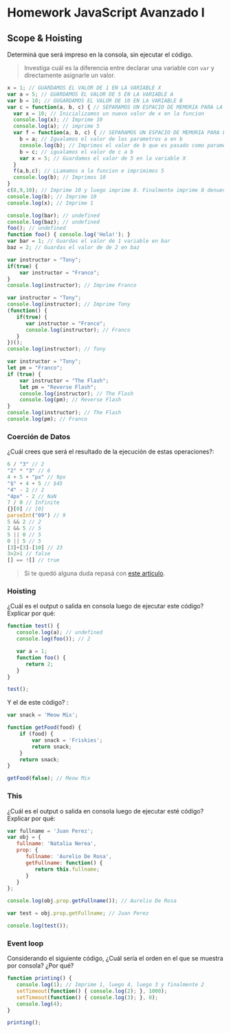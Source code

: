 
# Homework JavaScript Avanzado I

## Scope & Hoisting

Determiná que será impreso en la consola, sin ejecutar el código.

> Investiga cuál es la diferencia entre declarar una variable con `var` y directamente asignarle un valor.

```javascript
x = 1; // GUARDAMOS EL VALOR DE 1 EN LA VARIABLE X
var a = 5; // GUARDAMOS EL VALOR DE 5 EN LA VARIABLE A
var b = 10; // GUGARDAMOS EL VALOR DE 10 EN LA VARIABLE B
var c = function(a, b, c) { // SEPARAMOS UN ESPACIO DE MEMORIA PARA LA FUNCION
  var x = 10; // Inicializamos un nuevo valor de x en la funcion
  console.log(x); // Imprime 10
  console.log(a); // imprime 5
  var f = function(a, b, c) { // SEPARAMOS UN ESPACIO DE MEMORIA PARA LA FUNCION
    b = a; // Igualamos el valor de los parametros a en b
    console.log(b); // Imprimos el valor de b que es pasado como parametro
    b = c; // igualamos el valor de c a b
    var x = 5; // Guardamos el valor de 5 en la variable X
  }
  f(a,b,c); // LLamamos a la funcion e imprimimos 5
  console.log(b); // Imprimos 10
}
c(8,9,10); // Imprime 10 y luego imprime 8. Finalmente imprime 8 denuevo y despues 9.
console.log(b); // Imprime 10
console.log(x); // Imprime 1
```

```javascript
console.log(bar); // undefined
console.log(baz); // undefined
foo(); // undefined
function foo() { console.log('Hola!'); }
var bar = 1; // Guardas el valor de 1 variable en bar
baz = 2; // Guardas el valor de de 2 en baz
```

```javascript
var instructor = "Tony";
if(true) {
    var instructor = "Franco";
}
console.log(instructor); // Imprime Franco
```

```javascript
var instructor = "Tony";
console.log(instructor); // Imprime Tony
(function() {
   if(true) {
      var instructor = "Franco";
      console.log(instructor); // Franco
   }
})();
console.log(instructor); // Tony
```

```javascript
var instructor = "Tony";
let pm = "Franco";
if (true) {
    var instructor = "The Flash";
    let pm = "Reverse Flash";
    console.log(instructor); // The Flash
    console.log(pm); // Reverse Flash
}
console.log(instructor); // The Flash
console.log(pm); // Franco
```
### Coerción de Datos

¿Cuál crees que será el resultado de la ejecución de estas operaciones?:

```javascript
6 / "3" // 2
"2" * "3" // 6
4 + 5 + "px" // 9px
"$" + 4 + 5 // $45
"4" - 2 // 2
"4px" - 2 // NaN
7 / 0 // Infinite
{}[0] // [0]
parseInt("09") // 9
5 && 2 // 2
2 && 5 // 5
5 || 0 // 5
0 || 5 // 5
[3]+[3]-[10] // 23
3>2>1 // false
[] == ![] // true
```

> Si te quedó alguna duda repasá con [este artículo](http://javascript.info/tutorial/object-conversion).


### Hoisting

¿Cuál es el output o salida en consola luego de ejecutar este código? Explicar por qué:

```javascript
function test() {
   console.log(a); // undefined
   console.log(foo()); // 2

   var a = 1;
   function foo() {
      return 2;
   }
}

test();
```

Y el de este código? :

```javascript
var snack = 'Meow Mix';

function getFood(food) {
    if (food) {
        var snack = 'Friskies';
        return snack;
    }
    return snack;
}

getFood(false); // Meow Mix
```


### This

¿Cuál es el output o salida en consola luego de ejecutar esté código? Explicar por qué:

```javascript
var fullname = 'Juan Perez';
var obj = {
   fullname: 'Natalia Nerea',
   prop: {
      fullname: 'Aurelio De Rosa',
      getFullname: function() {
         return this.fullname;
      }
   }
};

console.log(obj.prop.getFullname()); // Aurelio De Rosa

var test = obj.prop.getFullname; // Juan Perez

console.log(test()); 
```

### Event loop

Considerando el siguiente código, ¿Cuál sería el orden en el que se muestra por consola? ¿Por qué?

```javascript
function printing() {
   console.log(1); // Imprime 1, luego 4, luego 3 y finalmente 2
   setTimeout(function() { console.log(2); }, 1000);
   setTimeout(function() { console.log(3); }, 0); 
   console.log(4);
}

printing();
```
